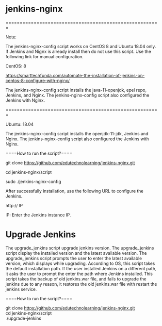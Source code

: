 # jenkins-nginx

=======================================================

Note: 

The jenkins-nginx-config script works on CentOS 8 and Ubuntu 18.04 only.
If Jenkins and Nignx is already install then do not use this script.
Use the following link for manual configuration.

CentOS: 8

https://smarttechfunda.com/automate-the-installation-of-jenkins-on-centos-8-configure-with-nginx/

The jenkins-nginx-config script installs the java-11-openjdk, epel repo, Jenkins, and Nginx.
The jenkins-nginx-config script also configured the Jenkins with Nginx.

=======================================================

Ubuntu: 18.04

The jenkins-nginx-config script installs the openjdk-11-jdk, Jenkins and Nginx.
The jenkins-nginx-config script also configured the Jenkins with Nginx.

====How to run the script?====

git clone https://github.com/edutechnolearning/jenkins-nginx.git 

cd jenkins-nginx/script

sudo ./jenkins-nginx-config

After successfully installation, use the following URL to configure the Jenkins.

http:// IP 

IP: Enter the Jenkins instance IP.

# Upgrade Jenkins

The upgrade_jenkins script upgrade jenkins version.
The upgrade_jenkins script display the installed version and the latest available version.
The upgrade_jenkins script prompts the user to enter the latest available version, which displays while upgrading.
According to OS, this script takes the default installation path. If the user installed Jenkins on a different path, it asks the user to prompt the enter the path where Jenkins installed.
This script takes the backup of old jenkins.war file, and fails to upgrade the jenkins due to any reason, it restores the old jenkins.war file with restart the jenkins service.

====How to run the script?====

git clone https://github.com/edutechnolearning/jenkins-nginx.git <br>
cd jenkins-nginx/script <br>
./upgrade-jenkins

